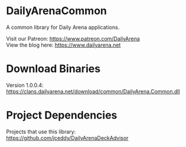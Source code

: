 # DailyArenaCommon
A common library for Daily Arena applications.

Visit our Patreon: https://www.patreon.com/DailyArena  
View the blog here: https://www.dailyarena.net

# Download Binaries
Version 1.0.0.4: https://clans.dailyarena.net/download/common/DailyArena.Common.dll

# Project Dependencies
Projects that use this library:  
https://github.com/jceddy/DailyArenaDeckAdvisor
